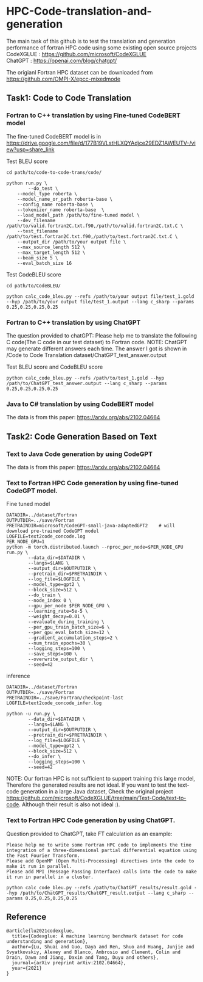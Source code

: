 # HPC-Code-translation-and-generation

The main task of this github is to test the translation and generation performance of fortran HPC code using some existing open source projects  
CodeXGLUE : https://github.com/microsoft/CodeXGLUE  
ChatGPT : https://openai.com/blog/chatgpt/

The origianl Fortran HPC dataset can be downloaded from https://github.com/OMPI-X/epcc-mixedmode

## Task1: Code to Code Translation

### Fortran to C++ translation by using Fine-tuned CodeBERT model
The fine-tuned CodeBERT model is in https://drive.google.com/file/d/177B19VLstHLXQYAdjce29EDZ1AWEUTV-/view?usp=share_link

Test BLEU score

```
cd path/to/code-to-code-trans/code/
```

```
python run.py \
    	--do_test \
	--model_type roberta \
	--model_name_or_path roberta-base \
	--config_name roberta-base \
	--tokenizer_name roberta-base  \
	--load_model_path /path/to/fine-tuned model \
	--dev_filename /path/to/valid.fortran2C.txt.f90,/path/to/valid.fortran2C.txt.C \
	--test_filename /path/to/test.fortran2C.txt.f90,/path/to/test.fortran2C.txt.C \
	--output_dir /path/to/your output file \
	--max_source_length 512 \
	--max_target_length 512 \
	--beam_size 5 \
	--eval_batch_size 16 
```

Test CodeBLEU score

```
cd path/to/CodeBLEU/
```

```
python calc_code_bleu.py --refs /path/to/your output file/test_1.gold --hyp /path/to/your output file/test_1.output --lang c_sharp --params 0.25,0.25,0.25,0.25
```

### Fortran to C++ translation by using ChatGPT
The question provided to chatGPT: Please help me to translate the following C code(The C code in our test dataset) to Fortran code.
NOTE: ChatGPT may generate different answers each time. The answer I got is shown in /Code to Code Translation dataset/ChatGPT_test_answer.output 

Test BLEU score and CodeBLEU score

```
python calc_code_bleu.py --refs /path/to/test_1.gold --hyp /path/to/ChatGPT_test_answer.output --lang c_sharp --params 0.25,0.25,0.25,0.25
```

### Java to C# translation by using CodeBERT model
The data is from this paper: https://arxiv.org/abs/2102.04664


## Task2: Code Generation Based on Text

### Text to Java Code generation by using CodeGPT
The data is from this paper: https://arxiv.org/abs/2102.04664

### Text to Fortran HPC Code generation by using fine-tuned CodeGPT model.

Fine tuned model
```
DATADIR=../dataset/Fortran
OUTPUTDIR=../save/Fortran
PRETRAINDIR=microsoft/CodeGPT-small-java-adaptedGPT2    # will download pre-trained CodeGPT model
LOGFILE=text2code_concode.log
PER_NODE_GPU=1
python -m torch.distributed.launch --nproc_per_node=$PER_NODE_GPU run.py \
        --data_dir=$DATADIR \
        --langs=$LANG \
        --output_dir=$OUTPUTDIR \
        --pretrain_dir=$PRETRAINDIR \
        --log_file=$LOGFILE \
        --model_type=gpt2 \
        --block_size=512 \
        --do_train \
        --node_index 0 \
        --gpu_per_node $PER_NODE_GPU \
        --learning_rate=5e-5 \
        --weight_decay=0.01 \
        --evaluate_during_training \
        --per_gpu_train_batch_size=6 \
        --per_gpu_eval_batch_size=12 \
        --gradient_accumulation_steps=2 \
        --num_train_epochs=30 \
        --logging_steps=100 \
        --save_steps=100 \
        --overwrite_output_dir \
        --seed=42
```

inference

```
DATADIR=../dataset/Fortran
OUTPUTDIR=../save/Fortran
PRETRAINDIR=../save/Fortran/checkpoint-last
LOGFILE=text2code_concode_infer.log

python -u run.py \
        --data_dir=$DATADIR \
        --langs=$LANG \
        --output_dir=$OUTPUTDIR \
        --pretrain_dir=$PRETRAINDIR \
        --log_file=$LOGFILE \
        --model_type=gpt2 \
        --block_size=512 \
        --do_infer \
        --logging_steps=100 \
        --seed=42
```

NOTE: Our fortran HPC is not sufficient to support training this large model, Therefore the generated results are not ideal. If you want to test the text-code generation in a large Java dataset, Check the original project https://github.com/microsoft/CodeXGLUE/tree/main/Text-Code/text-to-code. Although their result is also not ideal :).

### Text to Fortran HPC Code generation by using ChatGPT.
Question provided to ChatGPT, take FT calculation as an example: 

```
Please help me to write some Fortran HPC code to implements the time integration of a three-dimensional partial differential equation using the Fast Fourier Transform.
Please add OpenMP (Open Multi-Processing) directives into the code to make it run in parallel.
Please add MPI (Message Passing Interface) calls into the code to make it run in parallel in a cluster.
```

```
python calc_code_bleu.py --refs /path/to/ChatGPT_results/result.gold --hyp /path/to/ChatGPT_results/ChatGPT_result.output --lang c_sharp --params 0.25,0.25,0.25,0.25
```

## Reference 

```
@article{lu2021codexglue,
  title={Codexglue: A machine learning benchmark dataset for code understanding and generation},
  author={Lu, Shuai and Guo, Daya and Ren, Shuo and Huang, Junjie and Svyatkovskiy, Alexey and Blanco, Ambrosio and Clement, Colin and Drain, Dawn and Jiang, Daxin and Tang, Duyu and others},
  journal={arXiv preprint arXiv:2102.04664},
  year={2021}
}
```













